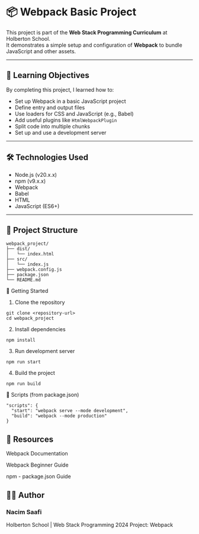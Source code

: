 # 📦 Webpack Basic Project

This project is part of the **Web Stack Programming Curriculum** at Holberton School.  
It demonstrates a simple setup and configuration of **Webpack** to bundle JavaScript and other assets.

---

## 🧠 Learning Objectives

By completing this project, I learned how to:

- Set up Webpack in a basic JavaScript project
- Define entry and output files
- Use loaders for CSS and JavaScript (e.g., Babel)
- Add useful plugins like `HtmlWebpackPlugin`
- Split code into multiple chunks
- Set up and use a development server

---

## 🛠️ Technologies Used

- Node.js (v20.x.x)
- npm (v9.x.x)
- Webpack
- Babel
- HTML
- JavaScript (ES6+)

---

## 📁 Project Structure

```text
webpack_project/
├── dist/
│   └── index.html
├── src/
│   └── index.js
├── webpack.config.js
├── package.json
└── README.md
```
🚀 Getting Started
1. Clone the repository
```
git clone <repository-url>
cd webpack_project
```

2. Install dependencies
```
npm install
```

3. Run development server
```
npm run start
```

4. Build the project
```
npm run build
```

📜 Scripts (from package.json)
```
"scripts": {
  "start": "webpack serve --mode development",
  "build": "webpack --mode production"
}
```

## 🔗 Resources

Webpack Documentation

Webpack Beginner Guide

npm - package.json Guide

## 👨‍💻 Author

### Nacim Saafi
Holberton School | Web Stack Programming 2024
Project: Webpack
